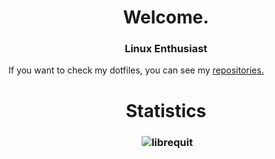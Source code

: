 <h1 align="center">Welcome.</h1>
<h3 align="center">Linux Enthusiast</h3>

If you want to check my dotfiles, you can see my [repositories.](https://github.com/librequit?tab=repositories)

<h1 align="center">Statistics</h1>
<h3 align="center"><p>&nbsp;<img src="https://github-readme-stats.vercel.app/api?username=librequit&show_icons=true&locale=en" alt="librequit" /></p></h3>

